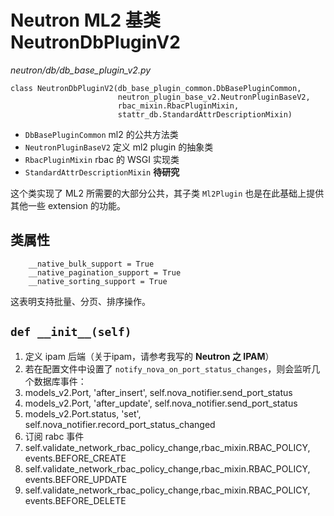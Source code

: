 # Neutron ML2 基类 NeutronDbPluginV2

*neutron/db/db_base_plugin_v2.py*

```
class NeutronDbPluginV2(db_base_plugin_common.DbBasePluginCommon,
                        neutron_plugin_base_v2.NeutronPluginBaseV2,
                        rbac_mixin.RbacPluginMixin,
                        stattr_db.StandardAttrDescriptionMixin)
```

* `DbBasePluginCommon` ml2 的公共方法类
* `NeutronPluginBaseV2` 定义 ml2 plugin 的抽象类
* `RbacPluginMixin` rbac 的 WSGI 实现类
* `StandardAttrDescriptionMixin` **待研究**

这个类实现了 ML2 所需要的大部分公共，其子类 `Ml2Plugin` 也是在此基础上提供其他一些 extension 的功能。

## 类属性

```
    __native_bulk_support = True
    __native_pagination_support = True
    __native_sorting_support = True
```

这表明支持批量、分页、排序操作。

## `def __init__(self)`

1. 定义 ipam 后端（关于ipam，请参考我写的 **Neutron 之 IPAM**）
2. 若在配置文件中设置了 `notify_nova_on_port_status_changes`，则会监听几个数据库事件：
 1. models_v2.Port, 'after_insert', self.nova_notifier.send_port_status
 2. models_v2.Port, 'after_update', self.nova_notifier.send_port_status
 3. models_v2.Port.status, 'set', self.nova_notifier.record_port_status_changed
3. 订阅 rabc 事件
 1. self.validate_network_rbac_policy_change,rbac_mixin.RBAC_POLICY, events.BEFORE_CREATE
 2. self.validate_network_rbac_policy_change,rbac_mixin.RBAC_POLICY, events.BEFORE_UPDATE
 3. self.validate_network_rbac_policy_change,rbac_mixin.RBAC_POLICY, events.BEFORE_DELETE




























